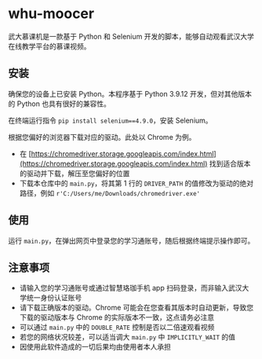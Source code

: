 # whu-moocer

武大慕课机是一款基于 Python 和 Selenium 开发的脚本，能够自动观看武汉大学在线教学平台的慕课视频。

## 安装

确保您的设备上已安装 Python。本程序基于 Python 3.9.12 开发，但对其他版本的 Python 也具有很好的兼容性。

在终端运行指令 `pip install selenium==4.9.0`，安装 Selenium。

根据您偏好的浏览器下载对应的驱动。此处以 Chrome 为例。

- 在 [https://chromedriver.storage.googleapis.com/index.html](https://chromedriver.storage.googleapis.com/index.html) 找到适合版本的驱动并下载，解压至您偏好的位置
- 下载本仓库中的 `main.py`，将其第 1 行的 `DRIVER_PATH` 的值修改为驱动的绝对路径，例如 `r'C:/Users/me/Downloads/chromedriver.exe'`

## 使用

运行 `main.py`，在弹出网页中登录您的学习通账号，随后根据终端提示操作即可。

## 注意事项

- 请输入您的学习通账号或通过智慧珞珈手机 app 扫码登录，而非输入武汉大学统一身份认证账号
- 请下载正确版本的驱动。Chrome 可能会在您查看其版本时自动更新，导致您下载的驱动版本与 Chrome 的实际版本不一致，这点请务必注意
- 可以通过 `main.py` 中的 `DOUBLE_RATE` 控制是否以二倍速观看视频
- 若您的网络状况较差，可以适当调大 `main.py` 中 `IMPLICITLY_WAIT` 的值
- 因使用此软件造成的一切后果均由使用者本人承担
